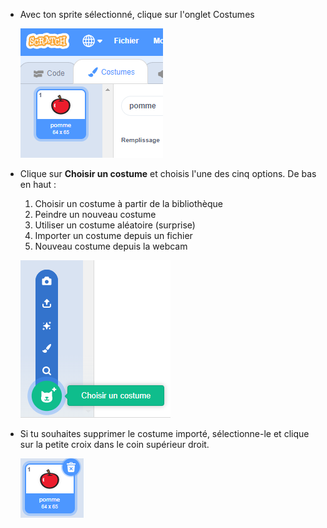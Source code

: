 - Avec ton sprite sélectionné, clique sur l'onglet Costumes
    
    ![onglet costumes](images/costumes_tab.png)

- Clique sur **Choisir un costume** et choisis l'une des cinq options. De bas en haut :
    
    1. Choisir un costume à partir de la bibliothèque
    2. Peindre un nouveau costume
    3. Utiliser un costume aléatoire (surprise)
    4. Importer un costume depuis un fichier
    5. Nouveau costume depuis la webcam
    
    ![choisir emplacement](images/choose_location.png)

- Si tu souhaites supprimer le costume importé, sélectionne-le et clique sur la petite croix dans le coin supérieur droit.
    
    ![supprimer le costume](images/delete_costume.png)